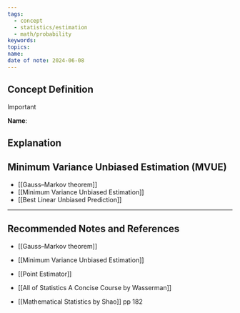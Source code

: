 ```yaml
---
tags:
  - concept
  - statistics/estimation
  - math/probability
keywords: 
topics: 
name: 
date of note: 2024-06-08
---
```


## Concept Definition

>[!important]
>**Name**: 



## Explanation



## Minimum Variance Unbiased Estimation (MVUE)



- [[Gauss–Markov theorem]]
- [[Minimum Variance Unbiased Estimation]]
- [[Best Linear Unbiased Prediction]]


-----------
##  Recommended Notes and References

- [[Gauss–Markov theorem]]
- [[Minimum Variance Unbiased Estimation]]

- [[Point Estimator]]


- [[All of Statistics A Concise Course by Wasserman]]
- [[Mathematical Statistics by Shao]] pp 182